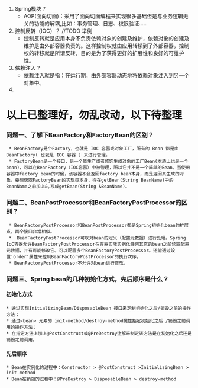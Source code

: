 1. Spring模块？
    * AOP(面向切面)：采用了面向切面编程来实现很多基础但是与业务逻辑无关的功能的解耦,比如：事务管理、日志、权限验证.....
2. 控制反转（IOC）？ //TODO 举例
    * 控制反转就是应用本身不负责依赖对象的创建及维护，依赖对象的创建及维护是由外部容器负责的。这样控制权就由应用转移到了外部容器，控制权的转移就是所谓反转，目的是为了获得更好的扩展性和良好的可维护性。
3. 依赖注入？
    * 依赖注入就是指：在运行期，由外部容器动态地将依赖对象注入到另一个对象中。
4. 



# 以上已整理好，勿乱改动，以下待整理


### 问题一、了解下BeanFactory和FactoryBean的区别？
     * BeanFactory是个Factory，也就是 IOC 容器或对象工厂，所有的 Bean 都是由 BeanFactory( 也就是 IOC 容器 ) 来进行管理。 
     * FactoryBean是一个接口，是一个能生产或者修饰生成对象的工厂Bean(本质上也是一个bean)，可以在BeanFactory（IOC容器）中被管理，所以它并不是一个简单的Bean。当使用容器中factory bean的时候，该容器不会返回factory bean本身，而是返回其生成的对象。要想获取FactoryBean的实现类本身，得在getBean(String BeanName)中的BeanName之前加上&,写成getBean(String &BeanName)。

### 问题二、BeanPostProcessor和BeanFactoryPostProcessor的区别？
     * BeanFactoryPostProcessor和BeanPostProcessor都是Spring初始化bean的扩展点。两个接口非常相似。
     *  BeanFactoryPostProcessor可以对bean的定义（配置元数据）进行处理。Spring IoC容器允许BeanFactoryPostProcessor在容器实际实例化任何其它的bean之前读取配置元数据，并有可能修改它。可以配置多个BeanFactoryPostProcessor。还能通过设置'order'属性来控制BeanFactoryPostProcessor的执行次序。
     * BeanFactoryPostProcessor不允许对bean进行修改。

### 问题三、Spring bean的几种初始化方式，先后顺序是什么？
#### 初始化方式
    * 通过实现InitializingBean/DisposableBean 接口来定制初始化之后/销毁之前的操作方法；
    * 通过<bean> 元素的 init-method/destroy-method属性指定初始化之后 /销毁之前调用的操作方法；
    * 在指定方法上加上@PostConstruct或@PreDestroy注解来制定该方法是在初始化之后还是销毁之前调用。
#### 先后顺序
    * Bean在实例化的过程中：Constructor > @PostConstruct >InitializingBean > init-method
    * Bean在销毁的过程中：@PreDestroy > DisposableBean > destroy-method
    
